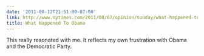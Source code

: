 ```yaml
---
date: '2011-08-12T21:51:00-07:00'
link: http://www.nytimes.com/2011/08/07/opinion/sunday/what-happened-to-obamas-passion.html
title: What Happened To Obama
---
```


This really resonated with me. It reflects my own frustration with Obama and the Democratic Party.
